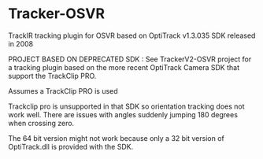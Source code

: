 # Tracker-OSVR
TrackIR tracking plugin for OSVR based on OptiTrack v1.3.035 SDK released in 2008

PROJECT BASED ON DEPRECATED SDK : See TrackerV2-OSVR project for a tracking plugin based on the more recent OptiTrack Camera SDK that support the TrackClip PRO.

Assumes a TrackClip PRO is used

Trackclip pro is unsupported in that SDK so orientation tracking does not work well. There are issues with angles suddenly jumping 180 degrees when crossing zero.

The 64 bit version might not work because only a 32 bit version of OptiTrack.dll is provided with the SDK.